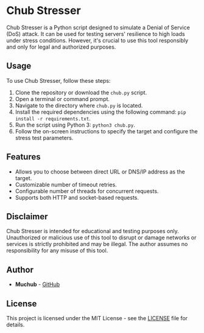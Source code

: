 # Chub Stresser

Chub Stresser is a Python script designed to simulate a Denial of Service (DoS) attack. It can be used for testing servers' resilience to high loads under stress conditions. However, it's crucial to use this tool responsibly and only for legal and authorized purposes.

## Usage

To use Chub Stresser, follow these steps:

1. Clone the repository or download the `chub.py` script.
2. Open a terminal or command prompt.
3. Navigate to the directory where `chub.py` is located.
4. Install the required dependencies using the following command: `pip install -r requirements.txt`.
5. Run the script using Python 3: `python3 chub.py`.
6. Follow the on-screen instructions to specify the target and configure the stress test parameters.

## Features

- Allows you to choose between direct URL or DNS/IP address as the target.
- Customizable number of timeout retries.
- Configurable number of threads for concurrent requests.
- Supports both HTTP and socket-based requests.

## Disclaimer

Chub Stresser is intended for educational and testing purposes only. Unauthorized or malicious use of this tool to disrupt or damage networks or services is strictly prohibited and may be illegal. The author assumes no responsibility for any misuse of this tool.

## Author

- **Muchub** - [GitHub](https://github.com/muchub)

## License

This project is licensed under the MIT License - see the [LICENSE](LICENSE) file for details.
